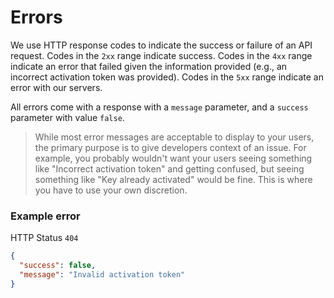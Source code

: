 # Errors

We use HTTP response codes to indicate the success or failure of an API request. Codes in the `2xx` range indicate success. Codes in the `4xx` range indicate an error that failed given the information provided (e.g., an incorrect activation token was provided). Codes in the `5xx` range indicate an error with our servers.

All errors come with a response with a `message` parameter, and a `success` parameter with value `false`.

> While most error messages are acceptable to display to your users, the primary purpose is to give developers context of an issue. For example, you probably wouldn't want your users seeing something like "Incorrect activation token" and getting confused, but seeing something like "Key already activated" would be fine. This is where you have to use your own discretion.

### Example error
HTTP Status `404`
```json
{
  "success": false,
  "message": "Invalid activation token"  
}
```
